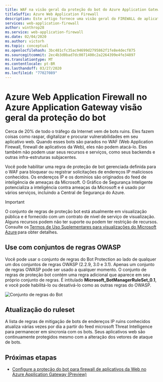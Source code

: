 ```yaml
---
title: WAF na visão geral da proteção do bot do Azure Application Gateway
titleSuffix: Azure Web Application Firewall
description: Este artigo fornece uma visão geral do FIREWALL de aplicativos web (WAF) na proteção de bots do Application Gateway
services: web-application-firewall
author: winthrop28
ms.service: web-application-firewall
ms.date: 02/04/2020
ms.author: victorh
ms.topic: conceptual
ms.openlocfilehash: 3bc481cfc35ac94699d2795862f1fe8e4decf875
ms.sourcegitcommit: 2ec4b3d0bad7dc0071400c2a2264399e4fe34897
ms.translationtype: MT
ms.contentlocale: pt-BR
ms.lasthandoff: 03/27/2020
ms.locfileid: "77027089"
---
```

# <a name="azure-web-application-firewall-on-azure-application-gateway-bot-protection-overview"></a>Azure Web Application Firewall no Azure Application Gateway visão geral da proteção do bot

Cerca de 20% de todo o tráfego da Internet vem de bots ruins. Eles fazem coisas como raspar, digitalizar e procurar vulnerabilidades em seu aplicativo web. Quando esses bots são parados no WAF (Web Application Firewall, firewall de aplicativos da Web), eles não podem atacá-lo. Eles também não podem usar seus recursos e serviços, como seus backends e outras infra-estruturas subjacentes.

Você pode habilitar uma regra de proteção de bot gerenciada definida para o WAF para bloquear ou registrar solicitações de endereços IP maliciosos conhecidos. Os endereços IP e os domínios são originados do feed de inteligência de ameaças da Microsoft. O Gráfico de Segurança Inteligente potencializa a inteligência contra ameaças da Microsoft e é usado por vários serviços, incluindo a Central de Segurança do Azure.

> [!IMPORTANT]
> O conjunto de regras de proteção bot está atualmente em visualização pública e é fornecido com um contrato de nível de serviço de visualização. Alguns recursos podem não ter suporte ou podem ter restrição de recursos. Consulte os [Termos de Uso Suplementares para visualizações do Microsoft Azure](https://azure.microsoft.com/support/legal/preview-supplemental-terms/) para obter detalhes.

## <a name="use-with-owasp-rulesets"></a>Use com conjuntos de regras OWASP

Você pode usar o conjunto de regras do Bot Protection ao lado de qualquer um dos conjuntos de regras OWASP (2.2.9, 3.0 e 3.1). Apenas um conjunto de regras OWASP pode ser usado a qualquer momento. O conjunto de regras de proteção bot contém uma regra adicional que aparece em seu próprio conjunto de regras. É intitulado **Microsoft_BotManagerRuleSet_0.1**, e você pode habilitá-lo ou desativá-lo como as outras regras do OWASP.

![Conjunto de regras do Bot](../media/bot-protection-overview/bot-ruleset.png)

## <a name="ruleset-update"></a>Atualização do ruleset

A lista de regras de mitigação de bots de endereços IP ruins conhecidos atualiza várias vezes por dia a partir do feed microsoft Threat Intelligence para permanecer em sincronia com os bots. Seus aplicativos web são continuamente protegidos mesmo com a alteração dos vetores de ataque de bots.

## <a name="next-steps"></a>Próximas etapas

- [Configure a proteção do bot para firewall de aplicativos da Web no Azure Application Gateway (Preview)](bot-protection.md)
